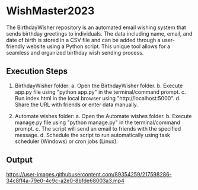# WishMaster2023
The BirthdayWisher repository is an automated email wishing system that sends birthday greetings to individuals. The data including name, email, and date of birth is stored in a CSV file and can be added through a user-friendly website using a Python script. This unique tool allows for a seamless and organized birthday wish sending process.


## Execution Steps 

1. BirthdayWisher folder:
a. Open the BirthdayWisher folder.
b. Execute app.py file using "python app.py" in the terminal/command prompt.
c. Run index.html in the local browser using "http://localhost:5000".
d. Share the URL with friends or enter data manually.

2. Automate wishes folder:
a. Open the Automate wishes folder.
b. Execute manage.py file using "python manage.py" in the terminal/command prompt.
c. The script will send an email to friends with the specified message.
d. Schedule the script to run automatically using task scheduler (Windows) or cron jobs (Linux).

## Output 

https://user-images.githubusercontent.com/89354259/217598286-34c8ff4a-79e0-4c9c-a2e0-8bfde68003a3.mp4


